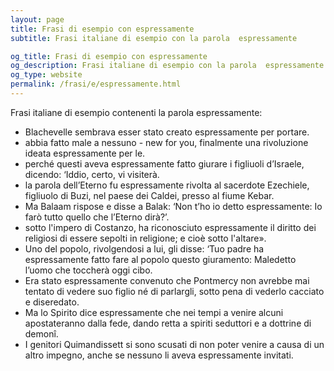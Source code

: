 ```yaml
---
layout: page
title: Frasi di esempio con espressamente 
subtitle: Frasi italiane di esempio con la parola  espressamente

og_title: Frasi di esempio con espressamente 
og_description: Frasi italiane di esempio con la parola  espressamente
og_type: website
permalink: /frasi/e/espressamente.html
---
```


Frasi italiane di esempio contenenti la parola espressamente:


- Blachevelle sembrava esser stato creato espressamente per portare.
- abbia fatto male a nessuno - new for you, finalmente una rivoluzione ideata espressamente per le.
- perché questi aveva espressamente fatto giurare i figliuoli d’Israele, dicendo: ‘Iddio, certo, vi visiterà.
- la parola dell’Eterno fu espressamente rivolta al sacerdote Ezechiele, figliuolo di Buzi, nel paese dei Caldei, presso al fiume Kebar.
- Ma Balaam rispose e disse a Balak: ‘Non t’ho io detto espressamente: Io farò tutto quello che l’Eterno dirà?’.
- sotto l'impero di Costanzo, ha riconosciuto espressamente il diritto dei religiosi di essere sepolti in religione; e cioè sotto l'altare».
- Uno del popolo, rivolgendosi a lui, gli disse: ‘Tuo padre ha espressamente fatto fare al popolo questo giuramento: Maledetto l’uomo che toccherà oggi cibo.
- Era stato espressamente convenuto che Pontmercy non avrebbe mai tentato di vedere suo figlio né di parlargli, sotto pena di vederlo cacciato e diseredato.
- Ma lo Spirito dice espressamente che nei tempi a venire alcuni apostateranno dalla fede, dando retta a spiriti seduttori e a dottrine di demonî.
- I genitori Quimandissett si sono scusati di non poter venire a causa di un altro impegno, anche se nessuno li aveva espressamente invitati.
